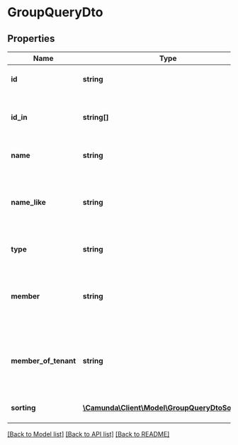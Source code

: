 # GroupQueryDto

## Properties
Name | Type | Description | Notes
------------ | ------------- | ------------- | -------------
**id** | **string** | Filter by the id of the group. | [optional] 
**id_in** | **string[]** | Filter by a JSON string array of group ids. | [optional] 
**name** | **string** | Filter by the name of the group. | [optional] 
**name_like** | **string** | Filter by the name that the parameter is a substring of. | [optional] 
**type** | **string** | Filter by the type of the group. | [optional] 
**member** | **string** | Only retrieve groups where the given user id is a member of. | [optional] 
**member_of_tenant** | **string** | Only retrieve groups which are members of the given tenant. | [optional] 
**sorting** | [**\Camunda\Client\Model\GroupQueryDtoSorting[]**](GroupQueryDtoSorting.md) | Apply sorting of the result | [optional] 

[[Back to Model list]](../../README.md#documentation-for-models) [[Back to API list]](../../README.md#documentation-for-api-endpoints) [[Back to README]](../../README.md)

